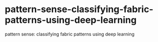 # pattern-sense-classifying-fabric-patterns-using-deep-learning
pattern sense: classifying fabric patterns using deep learning
